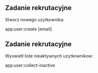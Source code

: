 ## Zadanie rekrutacyjne
Stworz nowego uzytkownika:

app:user:create [email]

## Zadanie rekrutacyjne
Wyswietl liste nieaktywnych uzytkownikow:

app:user:collect-inactive
